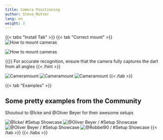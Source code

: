 ```yaml
---
title: Camera Positioning
author: Steve_Mutter
lang: en
weight: 3
---
```


{{< tabs "Install Tab" >}}
{{< tab "Correct mount" >}}
![How to mount cameras](/camera-mount/images/camera_mount_final.png)

![How to mount cameras](/camera-mount/images/camera_mount_side.png)


{{<hint type=info icon=gdoc_info_outline >}}
For accurate recognition, ensure that the camera fully captures the dart from all angles
{{< /hint >}}

![Cameramount](/camera-mount/images/dartboard_arrow_ex_1.jpeg)
![Cameramount](/camera-mount/images/dartboard_arrow_ex_2.jpeg)
![Cameramount](/camera-mount/images/dartboard_arrow_ex_3.jpeg)
{{< /tab >}}

{{< tab "Examples" >}}

## Some pretty examples from the Community

[comment]: <> (Ask for Permission to use the Images from @Icke and @Oliver Beyer via Discord DM / No Response yet)
[comment]: <> (@Oliver Beyer has consented to the use of his images)
[comment]: <> (@Icke has consented to the use of his images)

Shoutout to @Icke and @Oliver Beyer for their awesome setups

![@Icke/ #Setup Showcase](/camera-mount/images/camera_mount_example_1.jpg)
![@Oliver Beyer / #Setup Showcase](/camera-mount/images/camera_mount_example_2.jpg)
![@Oliver Beyer / #Setup Showcase](/camera-mount/images/camera_mount_example_3.jpg)
![@Robbel90 / #Setup Showcase](/camera-mount/images/camera_mount_example_4.jpg)
{{< /tab >}}
{{< /tabs >}}
